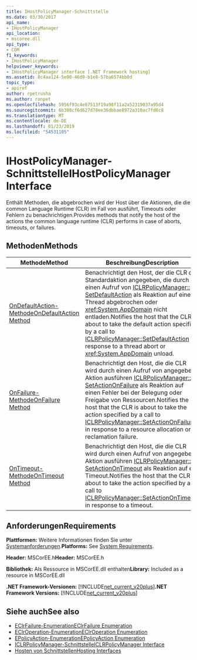 ```yaml
---
title: IHostPolicyManager-Schnittstelle
ms.date: 03/30/2017
api_name:
- IHostPolicyManager
api_location:
- mscoree.dll
api_type:
- COM
f1_keywords:
- IHostPolicyManager
helpviewer_keywords:
- IHostPolicyManager interface [.NET Framework hosting]
ms.assetid: 8c4aa124-5e00-46d9-b1e8-57ba6574bb0d
topic_type:
- apiref
author: rpetrusha
ms.author: ronpet
ms.openlocfilehash: 5956f93c4e87513f19a98f11a2a52319037a95d4
ms.sourcegitcommit: 6b308cf6d627d78ee36dbbae8972a310ac7fd6c8
ms.translationtype: MT
ms.contentlocale: de-DE
ms.lasthandoff: 01/23/2019
ms.locfileid: "54531105"
---
```

# <a name="ihostpolicymanager-interface"></a><span data-ttu-id="5b412-102">IHostPolicyManager-Schnittstelle</span><span class="sxs-lookup"><span data-stu-id="5b412-102">IHostPolicyManager Interface</span></span>
<span data-ttu-id="5b412-103">Enthält Methoden, die abgebrochen wird der Host über die Aktionen, die die common Language Runtime (CLR) im Fall von ausführt, Timeouts oder Fehlern zu benachrichtigen.</span><span class="sxs-lookup"><span data-stu-id="5b412-103">Provides methods that notify the host of the actions the common language runtime (CLR) performs in case of aborts, timeouts, or failures.</span></span>  
  
## <a name="methods"></a><span data-ttu-id="5b412-104">Methoden</span><span class="sxs-lookup"><span data-stu-id="5b412-104">Methods</span></span>  
  
|<span data-ttu-id="5b412-105">Methode</span><span class="sxs-lookup"><span data-stu-id="5b412-105">Method</span></span>|<span data-ttu-id="5b412-106">Beschreibung</span><span class="sxs-lookup"><span data-stu-id="5b412-106">Description</span></span>|  
|------------|-----------------|  
|[<span data-ttu-id="5b412-107">OnDefaultAction-Methode</span><span class="sxs-lookup"><span data-stu-id="5b412-107">OnDefaultAction Method</span></span>](../../../../docs/framework/unmanaged-api/hosting/ihostpolicymanager-ondefaultaction-method.md)|<span data-ttu-id="5b412-108">Benachrichtigt den Host, der die CLR die Standardaktion angegeben, die durch einen Aufruf von [ICLRPolicyManager:: SetDefaultAction](../../../../docs/framework/unmanaged-api/hosting/iclrpolicymanager-setdefaultaction-method.md) als Reaktion auf einen Thread abgebrochen oder <xref:System.AppDomain> nicht entladen.</span><span class="sxs-lookup"><span data-stu-id="5b412-108">Notifies the host that the CLR is about to take the default action specified by a call to [ICLRPolicyManager::SetDefaultAction](../../../../docs/framework/unmanaged-api/hosting/iclrpolicymanager-setdefaultaction-method.md) in response to a thread abort or <xref:System.AppDomain> unload.</span></span>|  
|[<span data-ttu-id="5b412-109">OnFailure-Methode</span><span class="sxs-lookup"><span data-stu-id="5b412-109">OnFailure Method</span></span>](../../../../docs/framework/unmanaged-api/hosting/ihostpolicymanager-onfailure-method.md)|<span data-ttu-id="5b412-110">Benachrichtigt den Host, die die CLR wird durch einen Aufruf von angegebene Aktion ausführen [ICLRPolicyManager:: SetActionOnFailure](../../../../docs/framework/unmanaged-api/hosting/iclrpolicymanager-setactiononfailure-method.md) als Reaktion auf einen Fehler bei der Belegung oder Freigabe von Ressourcen.</span><span class="sxs-lookup"><span data-stu-id="5b412-110">Notifies the host that the CLR is about to take the action specified by a call to [ICLRPolicyManager::SetActionOnFailure](../../../../docs/framework/unmanaged-api/hosting/iclrpolicymanager-setactiononfailure-method.md) in response to a resource allocation or reclamation failure.</span></span>|  
|[<span data-ttu-id="5b412-111">OnTimeout-Methode</span><span class="sxs-lookup"><span data-stu-id="5b412-111">OnTimeout Method</span></span>](../../../../docs/framework/unmanaged-api/hosting/ihostpolicymanager-ontimeout-method.md)|<span data-ttu-id="5b412-112">Benachrichtigt den Host, die die CLR wird durch einen Aufruf von angegebene Aktion ausführen [ICLRPolicyManager:: SetActionOnTimeout](../../../../docs/framework/unmanaged-api/hosting/iclrpolicymanager-setactionontimeout-method.md) als Reaktion auf ein Timeout.</span><span class="sxs-lookup"><span data-stu-id="5b412-112">Notifies the host that the CLR is about to take the action specified by a call to [ICLRPolicyManager::SetActionOnTimeout](../../../../docs/framework/unmanaged-api/hosting/iclrpolicymanager-setactionontimeout-method.md) in response to a timeout.</span></span>|  
  
## <a name="requirements"></a><span data-ttu-id="5b412-113">Anforderungen</span><span class="sxs-lookup"><span data-stu-id="5b412-113">Requirements</span></span>  
 <span data-ttu-id="5b412-114">**Plattformen:** Weitere Informationen finden Sie unter [Systemanforderungen](../../../../docs/framework/get-started/system-requirements.md).</span><span class="sxs-lookup"><span data-stu-id="5b412-114">**Platforms:** See [System Requirements](../../../../docs/framework/get-started/system-requirements.md).</span></span>  
  
 <span data-ttu-id="5b412-115">**Header:** MSCorEE.h</span><span class="sxs-lookup"><span data-stu-id="5b412-115">**Header:** MSCorEE.h</span></span>  
  
 <span data-ttu-id="5b412-116">**Bibliothek:** Als Ressource in MSCorEE.dll enthalten</span><span class="sxs-lookup"><span data-stu-id="5b412-116">**Library:** Included as a resource in MSCorEE.dll</span></span>  
  
 <span data-ttu-id="5b412-117">**.NET Framework-Versionen:** [!INCLUDE[net_current_v20plus](../../../../includes/net-current-v20plus-md.md)]</span><span class="sxs-lookup"><span data-stu-id="5b412-117">**.NET Framework Versions:** [!INCLUDE[net_current_v20plus](../../../../includes/net-current-v20plus-md.md)]</span></span>  
  
## <a name="see-also"></a><span data-ttu-id="5b412-118">Siehe auch</span><span class="sxs-lookup"><span data-stu-id="5b412-118">See also</span></span>
- [<span data-ttu-id="5b412-119">EClrFailure-Enumeration</span><span class="sxs-lookup"><span data-stu-id="5b412-119">EClrFailure Enumeration</span></span>](../../../../docs/framework/unmanaged-api/hosting/eclrfailure-enumeration.md)
- [<span data-ttu-id="5b412-120">EClrOperation-Enumeration</span><span class="sxs-lookup"><span data-stu-id="5b412-120">EClrOperation Enumeration</span></span>](../../../../docs/framework/unmanaged-api/hosting/eclroperation-enumeration.md)
- [<span data-ttu-id="5b412-121">EPolicyAction-Enumeration</span><span class="sxs-lookup"><span data-stu-id="5b412-121">EPolicyAction Enumeration</span></span>](../../../../docs/framework/unmanaged-api/hosting/epolicyaction-enumeration.md)
- [<span data-ttu-id="5b412-122">ICLRPolicyManager-Schnittstelle</span><span class="sxs-lookup"><span data-stu-id="5b412-122">ICLRPolicyManager Interface</span></span>](../../../../docs/framework/unmanaged-api/hosting/iclrpolicymanager-interface.md)
- [<span data-ttu-id="5b412-123">Hosten von Schnittstellen</span><span class="sxs-lookup"><span data-stu-id="5b412-123">Hosting Interfaces</span></span>](../../../../docs/framework/unmanaged-api/hosting/hosting-interfaces.md)
